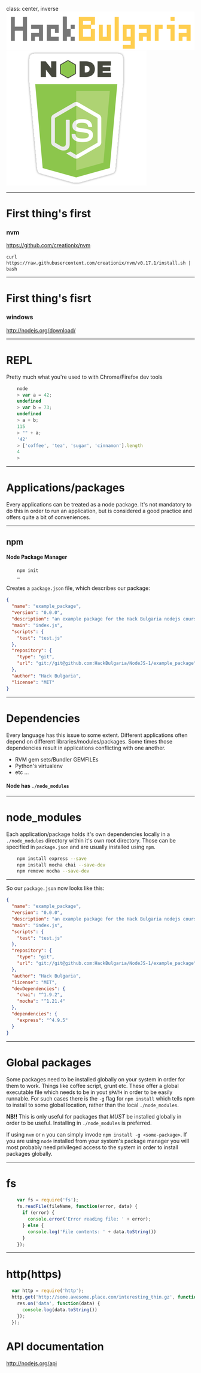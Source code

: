 class: center, inverse
![hackbg](src/img/HackBG-logo.png)
![node](src/img/node.png)

---


# First thing's first
### nvm

https://github.com/creationix/nvm

```
curl https://raw.githubusercontent.com/creationix/nvm/v0.17.1/install.sh | bash
```

---
# First thing's fisrt
### windows
http://nodejs.org/download/

---
# REPL
Pretty much what you're used to with Chrome/Firefox dev tools

```javascript
    node
    > var a = 42;
    undefined
    > var b = 73;
    undefined
    > a + b;
    115
    > "" + a;
    '42'
    > ['coffee', 'tea', 'sugar', 'cinnamon'].length
    4
    > 
```

---
# Applications/packages
Every applications can be treated as a node package. It's not mandatory to do this in order to run an application, but is considered a good practice and offers quite a bit of conveniences.

---

## npm
#### Node Package Manager

```bash
    npm init
    …
```

Creates a `package.json` file, which describes our package:

```json
{
  "name": "example_package",
  "version": "0.0.0",
  "description": "an example package for the Hack Bulgaria nodejs course",
  "main": "index.js",
  "scripts": {
    "test": "test.js"
  },
  "repository": {
    "type": "git",
    "url": "git://git@github.com:HackBulgaria/NodeJS-1/example_package"
  },
  "author": "Hack Bulgaria",
  "license": "MIT"
}
```

---
# Dependencies

Every language has this issue to some extent. Different applications often depend on different libraries/modules/packages. Some times those dependencies result in applications conflicting with one another.

* RVM gem sets/Bundler GEMFILEs
* Python's virtualenv
* etc …

#### Node has `./node_modules`

---
# node_modules
Each application/package holds it's own dependencies locally in a `./node_modules` directory within it's own root directory. Those can be specified in `package.json` and are usually installed using `npm`.

```bash
    npm install express --save
    npm install mocha chai --save-dev
    npm remove mocha --save-dev
```

---
So our `package.json` now looks like this:

```json
{
  "name": "example_package",
  "version": "0.0.0",
  "description": "an example package for the Hack Bulgaria nodejs course",
  "main": "index.js",
  "scripts": {
    "test": "test.js"
  },
  "repository": {
    "type": "git",
    "url": "git://git@github.com:HackBulgaria/NodeJS-1/example_package"
  },
  "author": "Hack Bulgaria",
  "license": "MIT",
  "devDependencies": {
    "chai": "^1.9.2",
    "mocha": "^1.21.4"
  },
  "dependencies": {
    "express": "^4.9.5"
  }
}
```

---
# Global packages
Some packages need to be installed globally on your system in order for them to work. Things like coffee script, grunt etc. These offer a global executable file which needs to be in yout `$PATH` in order to be easily runnable. For such cases there is the `-g` flag for `npm install` which tells npm to install to some global location, rather than the local `./node_modules`.

**NB!!** This is only useful for packages that *MUST* be installed globally in order to be useful. Installing in `./node_modules` is preferred.

If using `nvm` or `n` you can simply invode `npm install -g <some-package>`. If you are using `node` installed from your system's package manager you will most probably need privileged access to the system in order to install packages globally.

---

# fs

```javascript
    var fs = require('fs');
    fs.readFile(fileName, function(error, data) {
      if (error) {
        console.error('Error reading file: ' + error);
      } else {
        console.log('File contents: ' + data.toString())
      }
    });
```

---

# http(https)
```javascript
  var http = require('http');
  http.get('http://some.awesome.place.com/interesting_thin.gz', function(res) {
    res.on('data', function(data) {
      console.log(data.toString())
    });
  });
```

# API documentation

http://nodejs.org/api

